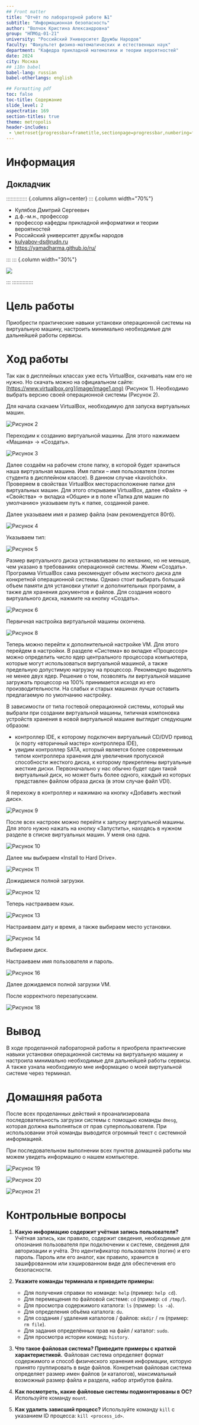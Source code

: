 ```yaml
---
## Front matter
title: "Отчёт по лабораторной работе №1"
subtitle: "Информационная безопасность"
author: "Волчок Кристина Александровна"
group: "НПМбд-01-21"
university: "Российский Университет Дружбы Народов"
faculty: "Факультет физико-математических и естественных наук"
department: "Кафедра прикладной математики и теории вероятностей"
date: 2024
city: Москва
## i18n babel
babel-lang: russian
babel-otherlangs: english

## Formatting pdf
toc: false
toc-title: Содержание
slide_level: 2
aspectratio: 169
section-titles: true
theme: metropolis
header-includes:
 - \metroset{progressbar=frametitle,sectionpage=progressbar,numbering=fraction}
---
```


# Информация

## Докладчик

:::::::::::::: {.columns align=center}
::: {.column width="70%"}

  * Кулябов Дмитрий Сергеевич
  * д.ф.-м.н., профессор
  * профессор кафедры прикладной информатики и теории вероятностей
  * Российский университет дружбы народов
  * [kulyabov-ds@rudn.ru](mailto:kulyabov-ds@rudn.ru)
  * <https://yamadharma.github.io/ru/>

:::
::: {.column width="30%"}

![](./image/kulyabov.jpg)

:::
::::::::::::::

# Цель работы

Приобрести практические навыки установки операционной системы на виртуальную машину, настроить минимально необходимые для дальнейшей работы сервисы.

# Ход работы

Так как в дисплейных классах уже есть VirtualBox, скачивать нам его не нужно. Но скачать можно на официальном сайте: [https://www.virtualbox.org](image/image1.png) (Рисунок 1). Необходимо выбрать версию своей операционной системы (Рисунок 2).

Для начала скачаем VirtualBox, необходимую для запуска виртуальных машин.

![Рисунок 2](image/image2.png)

Переходим к созданию виртуальной машины. Для этого нажимаем «Машина» → «Создать».

![Рисунок 3](image/image3.jpg)

Далее создаём на рабочем столе папку, в которой будет храниться наша виртуальная машина. Имя папки – имя пользователя (логин студента в дисплейном классе). В данном случае «kavolchok». Проверяем в свойствах VirtualBox месторасположение папки для виртуальных машин. Для этого открываем VirtualBox, далее «Файл» → «Свойства» → вкладка «Общие» и в поле «Папка для машин по умолчанию» указываем путь к папке, созданной ранее.

Далее указываем имя и размер файла (нам рекомендуется 80гб).

![Рисунок 4](image/image4.jpg)

Указываем тип:

![Рисунок 5](image/image5.jpg)

Размер виртуального диска устанавливаем по желанию, но не меньше, чем указано в требованиях операционной системы. Жмем «Создать». Программа VirtualBox сама рекомендует объем жесткого диска для конкретной операционной системы. Однако стоит выбирать больший объем памяти для установки утилит и дополнительных программ, а также для хранения документов и файлов. Для создания нового виртуального диска, нажмите на кнопку «Создать».

![Рисунок 6](image/image6.jpg)

Первичная настройка виртуальной машины окончена.

![Рисунок 8](image/image8.jpg)

Теперь можно перейти к дополнительной настройке VM. Для этого перейдем в настройки. В разделе «Система» во вкладке «Процессор» можно определить число ядер центрального процессора компьютера, которые могут использоваться виртуальной машиной, а также предельную допустимую нагрузку на процессор. Рекомендую выделять не менее двух ядер. Решение о том, позволять ли виртуальной машине загружать процессор на 100% принимается исходя из его производительности. На слабых и старых машинах лучше оставить предлагаемую по умолчанию настройку.

В зависимости от типа гостевой операционной системы, который мы выбрали при создании виртуальной машины, типичная компоновка устройств хранения в новой виртуальной машине выглядит следующим образом:
- контроллер IDE, к которому подключен виртуальный CD/DVD привод (к порту «вторичный мастер» контроллера IDE),
- увидим контроллер SATA, который является более современным типом контроллера хранения для увеличения пропускной способности жесткого диска, к которому прикреплены виртуальные жесткие диски. Первоначально у нас обычно будет один такой виртуальный диск, но может быть более одного, каждый из которых представлен файлом образа диска (в этом случае файл VDI).

Я перехожу в контроллер и нажимаю на кнопку «Добавить жесткий диск».

![Рисунок 9](image/image9.jpg)

После всех настроек можно перейти к запуску виртуальной машины. Для этого нужно нажать на кнопку «Запустить», находясь в нужном разделе в списке виртуальных машин. У меня она одна.

![Рисунок 10](image/image10.jpg)

Далее мы выбираем «Install to Hard Drive».

![Рисунок 11](image/image11.jpg)

Дожидаемся полной загрузки.

![Рисунок 12](image/image12.jpg)

Теперь настраиваем язык.

![Рисунок 13](image/image13.jpg)

Настраиваем дату и время, а также выбираем место установки.

![Рисунок 14](image/image14.jpg)

Выбираем диск.

Настраиваем имя пользователя и пароль.

![Рисунок 16](image/image16.jpg)

Далее дожидаемся полной загрузки VM.

После корректного перезапускаем.

![Рисунок 18](image/image18.jpg)

# Вывод

В ходе проделанной лабораторной работы я приобрела практические навыки установки операционной системы на виртуальную машину и настроила минимально необходимые для дальнейшей работы сервисы. А также узнала необходимую мне информацию о моей виртуальной системе через терминал.

# Домашняя работа

После всех проделанных действий я проанализировала последовательность загрузки системы с помощью команды `dmesg`, которая должна выполняться от прав суперпользователя. При использовании этой команды выводится огромный текст с системной информацией.

При последовательном выполнении всех пунктов домашней работы мы можем увидеть информацию о нашем компьютере.

![Рисунок 19](image/image19.jpg)

![Рисунок 20](image/image20.jpg)

![Рисунок 21](image/image21.jpg)

# Контрольные вопросы

1. **Какую информацию содержит учётная запись пользователя?**
   Учётная запись, как правило, содержит сведения, необходимые для опознания пользователя при подключении к системе, сведения для авторизации и учёта. Это идентификатор пользователя (логин) и его пароль. Пароль или его аналог, как правило, хранится в зашифрованном или хэшированном виде для обеспечения его безопасности.

2. **Укажите команды терминала и приведите примеры:**
    - Для получения справки по команде: `help` (пример: `help cd`).
    - Для перемещения по файловой системе: `cd` (пример: `cd /tmp/`).
    - Для просмотра содержимого каталога: `ls` (пример: `ls -a`).
    - Для определения объёма каталога: `du`.
    - Для создания / удаления каталогов / файлов: `mkdir` / `rm` (пример: `rm file`).
    - Для задания определённых прав на файл / каталог: `sudo`.
    - Для просмотра истории команд: `history`.

3. **Что такое файловая система? Приведите примеры с краткой характеристикой.**
   Файловая система определяет формат содержимого и способ физического хранения информации, которую принято группировать в виде файлов. Конкретная файловая система определяет размер имен файлов (и каталогов), максимальный возможный размер файла и раздела, набор атрибутов файла.

4. **Как посмотреть, какие файловые системы подмонтированы в ОС?**
   Используйте команду `mount`.

5. **Как удалить зависший процесс?**
   Используйте команду `kill` с указанием ID процесса: `kill <process_id>`.

